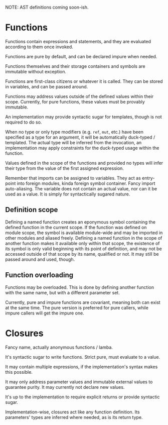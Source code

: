 
NOTE: AST definitions coming soon-ish.

Functions
=========

Functions contain expressions and statements, and they are evaluated according to them once invoked.

Functions are pure by default, and can be declared impure when needed.

Functions themselves and their storage containers and symbols are immutable without exception.

Functions are first-class citizens or whatever it is called. They can be stored in variables, and can be passed around.

Functions may address values outside of the defined values within their scope. Currently, for pure functions, these values must be provably immutable.

An implementation may provide syntactic sugar for templates, though is not required to do so.

When no type or only type modifiers (e.g. `ref`, `mut`, etc.) have been specified as a type for an argument, it will be automatically duck-typed / templated. The actual type will be inferred from the invocation, an implementation may apply constraints for the duck-typed usage within the function.

Values defined in the scope of the functions and provided no types will infer their type from the value of the first assigned expression.

Remember that imports can be assigned to variables. They act as entry-point into foreign modules, kinda foreign symbol container. Fancy import auto-aliasing. The variable does not contain an actual value, nor can it be used as a value. It is simply for syntactically sugared nature.

## Definition scope

Defining a named function creates an eponymous symbol containing the defined function in the current scope. If the function was defined on module scope, the symbol is available module-wide and may be imported in other modules and aliased freely. Defining a named function in the scope of another function makes it available only within that scope, the existence of its symbol is only valid beginning with its point of definition, and may not be accessed outside of that scope by its name, qualified or not. It may still be passed around and used, though.

## Function overloading

Functions may be overloaded. This is done by defining another function with the same name, but with a different parameter set.

Currently, pure and impure functions are covariant, meaning both can exist at the same time. The pure version is preferred for pure callers, while impure callers will get the impure one.

Closures
========

Fancy name, actually anonymous functions / lamba.

It's syntactic sugar to write functions. Strict pure, must evaluate to a value.

It may contain multiple expressions, if the implementation's syntax makes this possible.

It may only address parameter values and immutable external values to guarantee purity. It may currently not declare new values.

It's up to the implementation to require explicit returns or provide syntactic sugar.

Implementation-wise, closures act like any function definition. Its parameters' types are inferred where needed, as is its return type.
